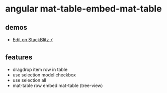 # angular mat-table-embed-mat-table

## demos

* [Edit on StackBlitz ⚡️](https://stackblitz.com/edit/mat-table-embed-mat-table)

## features

* dragdrop item row in table
* use selection model checkbox
* use selection all
* mat-table row embed mat-table (tree-view)